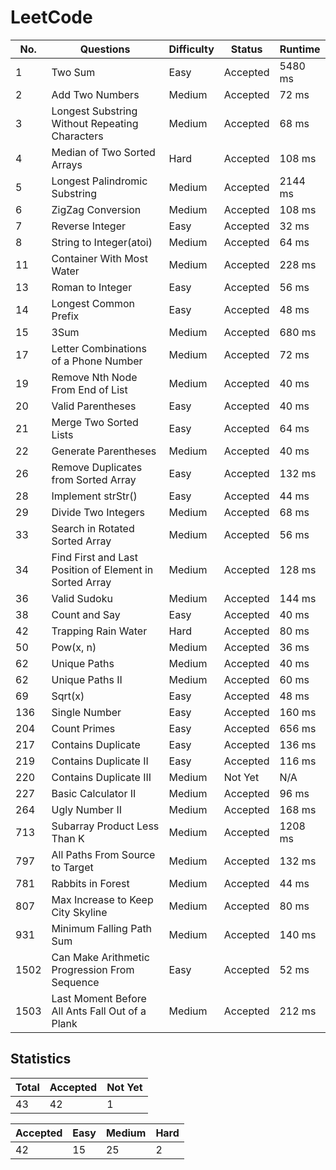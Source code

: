 # LeetCode

No. | Questions | Difficulty | Status | Runtime
----|------------------------------------------------|--------|----------|--------
1   | Two Sum                                        | Easy   | Accepted | 5480 ms
2   | Add Two Numbers                                | Medium | Accepted | 72 ms
3   | Longest Substring Without Repeating Characters | Medium | Accepted | 68 ms
4   | Median of Two Sorted Arrays                    | Hard   | Accepted | 108 ms
5   | Longest Palindromic Substring                  | Medium | Accepted | 2144 ms
6   | ZigZag Conversion                              | Medium | Accepted | 108 ms
7   | Reverse Integer                                | Easy   | Accepted | 32 ms
8   | String to Integer(atoi)                        | Medium | Accepted | 64 ms
11  | Container With Most Water                      | Medium | Accepted | 228 ms
13  | Roman to Integer                               | Easy   | Accepted | 56 ms
14  | Longest Common Prefix                          | Easy   | Accepted | 48 ms
15  | 3Sum                                           | Medium | Accepted | 680 ms
17  | Letter Combinations of a Phone Number          | Medium | Accepted | 72 ms
19  | Remove Nth Node From End of List               | Medium | Accepted | 40 ms
20  | Valid Parentheses                              | Easy   | Accepted | 40 ms
21  | Merge Two Sorted Lists                         | Easy   | Accepted | 64 ms
22  | Generate Parentheses                           | Medium | Accepted | 40 ms
26  | Remove Duplicates from Sorted Array            | Easy   | Accepted | 132 ms
28  | Implement strStr()                             | Easy   | Accepted | 44 ms
29  | Divide Two Integers                            | Medium | Accepted | 68 ms
33  | Search in Rotated Sorted Array                 | Medium | Accepted | 56 ms
34  | Find First and Last Position of Element in Sorted Array | Medium | Accepted | 128 ms
36  | Valid Sudoku                                   | Medium | Accepted | 144 ms
38  | Count and Say                                  | Easy   | Accepted | 40 ms
42  | Trapping Rain Water                            | Hard   | Accepted | 80 ms
50  | Pow(x, n)                                      | Medium | Accepted | 36 ms
62  | Unique Paths                                   | Medium | Accepted | 40 ms
62  | Unique Paths II                                | Medium | Accepted | 60 ms
69  | Sqrt(x)                                        | Easy   | Accepted | 48 ms
136 | Single Number                                  | Easy   | Accepted | 160 ms
204 | Count Primes                                   | Easy   | Accepted | 656 ms
217 | Contains Duplicate                             | Easy   | Accepted | 136 ms
219 | Contains Duplicate II                          | Easy   | Accepted | 116 ms
220 | Contains Duplicate III                         | Medium | Not Yet  | N/A
227 | Basic Calculator II                            | Medium | Accepted | 96 ms
264 | Ugly Number II                                 | Medium | Accepted | 168 ms
713 | Subarray Product Less Than K                   | Medium | Accepted | 1208 ms
797 | All Paths From Source to Target                | Medium | Accepted | 132 ms
781 | Rabbits in Forest                              | Medium | Accepted | 44 ms
807 | Max Increase to Keep City Skyline              | Medium | Accepted | 80 ms
931 | Minimum Falling Path Sum                       | Medium | Accepted | 140 ms
1502| Can Make Arithmetic Progression From Sequence  | Easy   | Accepted | 52 ms
1503| Last Moment Before All Ants Fall Out of a Plank| Medium | Accepted | 212 ms

## Statistics

Total | Accepted | Not Yet
------|----------|--------
43    | 42       | 1

Accepted | Easy | Medium | Hard
---------|------|--------|-----
42       | 15   | 25     | 2
